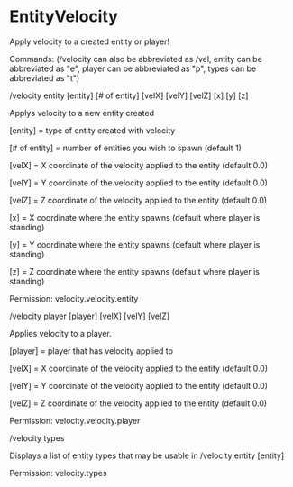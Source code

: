 EntityVelocity
==============

Apply velocity to a created entity or player!

Commands:
(/velocity can also be abbreviated as /vel, entity can be abbreviated as "e", player can be abbreviated as "p", types can be abbreviated as "t")
 
/velocity entity [entity] [# of entity] [velX] [velY] [velZ] [x] [y] [z]

Applys velocity to a new entity created

[entity] = type of entity created with velocity

[# of entity] = number of entities you wish to spawn (default 1)

[velX] = X coordinate of the velocity applied to the entity (default 0.0)

[velY] = Y coordinate of the velocity applied to the entity (default 0.0)

[velZ] = Z coordinate of the velocity applied to the entity (default 0.0)

[x] = X coordinate where the entity spawns (default where player is standing)

[y] = Y coordinate where the entity spawns (default where player is standing)

[z] = Z coordinate where the entity spawns (default where player is standing)

Permission: velocity.velocity.entity


 
/velocity player [player] [velX] [velY] [velZ]

Applies velocity to a player.

[player] = player that has velocity applied to

[velX] = X coordinate of the velocity applied to the entity (default 0.0)

[velY] = Y coordinate of the velocity applied to the entity (default 0.0)

[velZ] = Z coordinate of the velocity applied to the entity (default 0.0)

Permission: velocity.velocity.player


 
/velocity types

Displays a list of entity types that may be usable in /velocity entity [entity]

Permission: velocity.types
